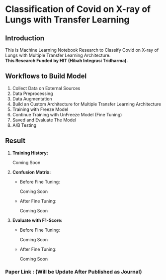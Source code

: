 # Classification of Covid on X-ray of Lungs with Transfer Learning

## Introduction
This is Machine Learning Notebook Research to Classify Covid on X-ray of Lungs with Multiple Transfer Learning Architecture.<br>
<b>This Research Funded by HIT (Hibah Integrasi Tridharma).</b>

## Workflows to Build Model
1. Collect Data on External Sources
2. Data Preprocessing
3. Data Augmentation
4. Build an Custom Architecture for Multiple Transfer Learning Architecture
5. Training with Freeze Model
6. Continue Training with UnFreeze Model (Fine Tuning)
7. Saved and Evaluate The Model
8. A/B Testing

## Result
1. <b>Training History:</b>

    Coming Soon

2. <b>Confusion Matrix:</b>
    - Before Fine Tuning:

      Coming Soon
    
    - After Fine Tuning:
    
      Coming Soon

3. <b>Evaluate with F1-Score:</b>
    - Before Fine Tuning:

      Coming Soon
    
    - After Fine Tuning:
    
      Coming Soon

### Paper Link : (Will be Update After Published as Journal)

